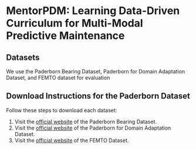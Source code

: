 # MentorPDM: Learning Data-Driven Curriculum for Multi-Modal Predictive Maintenance

## Datasets
We use the Paderborn Bearing Dataset, Paderborn for Domain Adaptation Dataset, and FEMTO dataset for evaluation

## Download Instructions for the Paderborn Dataset
Follow these steps to download each dataset:

1. Visit the [official website](https://mb.uni-paderborn.de/konstruktions-und-antriebstechnik-kat/forschung/kat-datacenter/bearing-datacenter/data-sets-and-download) of the Paderborn Bearing Dataset.
2. Visit the [official website](https://researchdata.ntu.edu.sg/dataset.xhtml?persistentId=doi:10.21979/N9/X6M827) of the Paderborn for Domain Adaptation Dataset.
3. Visit the [official website](https://www.nasa.gov/content/prognostics-center-of-excellence-data-set-repository) of the FEMTO Dataset.


